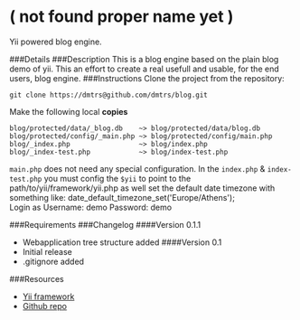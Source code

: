 ( not found proper name yet )
=============================
Yii powered blog engine.

###Details
###Description
This is a blog engine based on the plain blog demo of yii. This an effort to create a real usefull and usable, for the end users, blog engine.
###Instructions
Clone the project from the repository:

    git clone https://dmtrs@github.com/dmtrs/blog.git

Make the following local __copies__

    blog/protected/data/_blog.db    ~> blog/protected/data/blog.db
    blog/protected/config/_main.php ~> blog/protected/config/main.php
    blog/_index.php                 ~> blog/index.php
    blog/_index-test.php            ~> blog/index-test.php

<code>main.php</code> does not need any special configuration. 
In the <code>index.php</code> & <code>index-test.php</code> you must config the <code>$yii</code> to point to the 
    path/to/yii/framework/yii.php
as well set the default date timezone with something like:
    date_default_timezone_set('Europe/Athens');   
Login as 
    Username: demo
    Password: demo


###Requirements
###Changelog
####Version 0.1.1
- Webapplication tree structure added
####Version 0.1
- Initial release
- .gitignore added

###Resources

- [Yii framework](http://www.yiiframework.com/)
- [Github repo](https://github.com/dmtrs/blog)  
